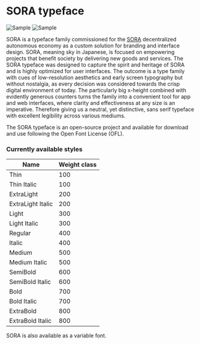 # SORA typeface

![Sample](https://raw.githubusercontent.com/sora-xor/sora-font/master/docs/sample.png)
![Sample](https://raw.githubusercontent.com/sora-xor/sora-font/master/docs/sample-italic-2.png)

SORA is a typeface family commissioned for the [SORA](https://sora.org/) decentralized autonomous economy as a custom solution for branding and interface design. SORA, meaning sky in Japanese, is focused on empowering projects that benefit society by delivering new goods and services. The SORA typeface was designed to capture the spirit and heritage of SORA and is highly optimized for user interfaces. The outcome is a type family with cues of low-resolution aesthetics and early screen typography but without nostalgia, as every decision was considered towards the crisp digital environment of today. The particularly big x-height combined with evidently generous counters turns the family into a convenient tool for app and web interfaces, where clarity and effectiveness at any size is an imperative. Therefore giving us a neutral, yet distinctive, sans serif typeface with excellent legibility across various mediums.

The SORA typeface is an open-source project and available for download and use following the Open Font License (OFL).

### Currently available styles

| Name                 | Weight class
| -------------------- | ----------------
| Thin                 | 100
| Thin Italic          | 100
| ExtraLight           | 200
| ExtraLight Italic    | 200
| Light                | 300
| Light Italic         | 300
| Regular              | 400
| Italic               | 400
| Medium               | 500
| Medium Italic        | 500
| SemiBold             | 600
| SemiBold Italic      | 600
| Bold                 | 700
| Bold Italic          | 700
| ExtraBold            | 800
| ExtraBold Italic     | 800

SORA is also available as a variable font.
